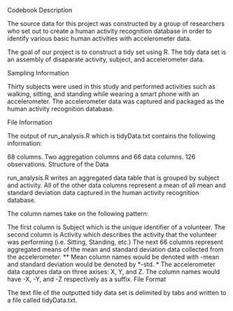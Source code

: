 Codebook
Description

The source data for this project was constructed by a group of researchers who set out to create a human activity recognition database in order to identify various basic human activities with accelerometer data.

The goal of our project is to construct a tidy set using R. The tidy data set is an assembly of disaparate activity, subject, and accelerometer data.

Sampling Information

Thirty subjects were used in this study and performed activities such as walking, sitting, and standing while wearing a smart phone with an accelerometer. The accelerometer data was captured and packaged as the human activity recognition database.

File Information

The output of run_analysis.R which is tidyData.txt contains the following information:

68 columns. Two aggregation columns and 66 data columns.
126 observations.
Structure of the Data

run_analysis.R writes an aggregated data table that is grouped by subject and activity. All of the other data columns represent a mean of all mean and standard deviation data captured in the human activity recognition database.

The column names take on the following pattern:

The first column is Subject which is the unique identifier of a volunteer.
The second column is Activity which describes the activity that the volunteer was performing (i.e. Sitting, Standing, etc.)
The next 66 columns represent aggregated means of the mean and standard deviation data collected from the accelerometer. ** Mean column names would be denoted with -mean and standard deviation would be denoted by *-std. * The accelerometer data captures data on three axises: X, Y, and Z. The column names would have -X, -Y, and -Z respectively as a suffix.
File Format

The text file of the outputted tidy data set is delimited by tabs and written to a file called tidyData.txt.
